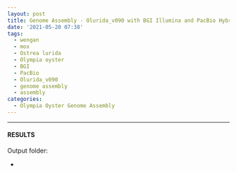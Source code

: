 ```yaml
---
layout: post
title: Genome Assembly - Olurida_v090 with BGI Illumina and PacBio Hybrid Using Wengan on Mox
date: '2021-05-20 07:38'
tags: 
  - wengan
  - mox
  - Ostrea lurida
  - Olympia oyster
  - BGI
  - PacBio
  - Olurida_v090
  - genome assembly
  - assembly
categories: 
  - Olympia Oyster Genome Assembly
---
```




---

#### RESULTS

Output folder:

- []()

